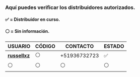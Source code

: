 ### Aquí puedes verificar los distribuidores autorizados.
#### ✅ = Distribuidor en curso.
#### ⚪ = Sin información.
 
| USUARIO          |   CÓDIGO                | CONTACTO    | ESTADO
| ------------     | ------------            | ------------| ------------
| [**russellxz**](https://github.com)        | ⚪ | +51936732723 | ✅
| ⚪        | ⚪               |  ⚪ | ⚪

